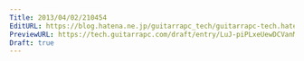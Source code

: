 ```yaml
---
Title: 2013/04/02/210454
EditURL: https://blog.hatena.ne.jp/guitarrapc_tech/guitarrapc-tech.hatenablog.com/atom/entry/6802418398340681354
PreviewURL: https://tech.guitarrapc.com/draft/entry/LuJ-piPLxeUewDCVanMSVrbD1iU
Draft: true
---
```


